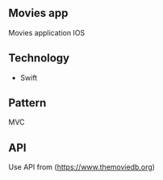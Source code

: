 ## Movies app
Movies application IOS

## Technology
- Swift

## Pattern
MVC

## API
Use API from (https://www.themoviedb.org)
